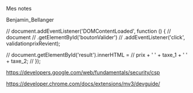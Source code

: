 Mes notes

Benjamin_Bellanger

// document.addEventListener('DOMContentLoaded', function () {
// document
// .getElementById('boutonValider')
// .addEventListener('click', validationprixRevient);

// document.getElementById('result').innerHTML =
// prix + ' ' + taxe_1 + ' ' + taxe_2;
// });

https://developers.google.com/web/fundamentals/security/csp

https://developer.chrome.com/docs/extensions/mv3/devguide/
